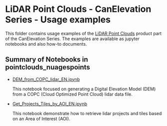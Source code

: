 # LiDAR Point Clouds - CanElevation Series - Usage examples

This folder contains usage examples of the [LiDAR Point Clouds](https://open.canada.ca/data/en/dataset/7069387e-9986-4297-9f55-0288e9676947) product part of the CanElevation Series. The examples are available as jupyter notebooks and also how-to documents.

## Summary of Notebooks in pointclouds_nuagespoints

* [DEM_from_COPC_lidar_EN.ipynb](./DEM_from_COPC_lidar_EN.ipynb)

  This notebook focused on generating a Digital Elevation Model (DEM) from a COPC (Cloud Optimized Point Cloud) lidar data file.

* [Get_Projects_Tiles_by_AOI_EN.ipynb](./Get_Projects_Tiles_by_AOI_EN.ipynb)

  This notebook demonstrate how to retrieve lidar projects and tiles based on an Area of Interest (AOI).

